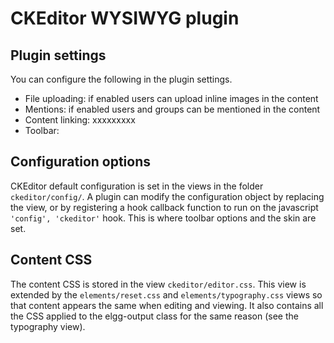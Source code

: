 CKEditor WYSIWYG plugin
========================

Plugin settings
---------------
You can configure the following in the plugin settings.

- File uploading: if enabled users can upload inline images in the content
- Mentions: if enabled users and groups can be mentioned in the content
- Content linking: xxxxxxxxx
- Toolbar: 

Configuration options
----------------------
CKEditor default configuration is set in the views in the folder `ckeditor/config/`. 
A plugin can modify the configuration object by replacing the view, or by registering
a hook callback function to run on the javascript `'config', 'ckeditor'` hook.
This is where toolbar options and the skin are set.

Content CSS
------------
The content CSS is stored in the view `ckeditor/editor.css`. This view is extended by the
`elements/reset.css` and `elements/typography.css` views so that content appears the
same when editing and viewing. It also contains all the CSS applied to the 
elgg-output class for the same reason (see the typography view).
